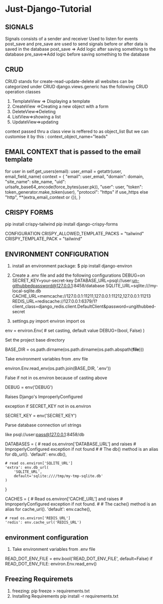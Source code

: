 # Just-Django-Tutorial

## SIGNALS

Signals consists of a sender and receiver
Used to listen for events
post_save and pre_save are used to send signals before or after data is saved in the database
post_save => Add logic after saving something to the database
pre_save=>Add logic before saving something to the database

## CRUD

CRUD stands for create-read-update-delete
all websites can be categorized under  CRUD
django.views.generic has the following  CRUD operation classes

1. TemplateView => Displaying a template
2. CreateView =>Creating a new object with a form
3. DeleteView=>Deleting
4. ListView=>showing a list
5. UpdateView=>updating

context passed thru a class view is reffered to as object_list
But we can customise it by this : context_object_name="leads"

## EMAIL CONTEXT that is passed to the email template

for user in self.get_users(email):
            user_email = getattr(user, email_field_name)
            context = {
                "email": user_email,
                "domain": domain,
                "site_name": site_name,
                "uid": urlsafe_base64_encode(force_bytes(user.pk)),
                "user": user,
                "token": token_generator.make_token(user),
                "protocol": "https" if use_https else "http",
                **(extra_email_context or {}),
            }

## CRISPY FORMS

pip install crispy-tailwind
pip install django-crispy-forms

CONFIGURATION
CRISPY_ALLOWED_TEMPLATE_PACKS = "tailwind"
CRISPY_TEMPLATE_PACK = "tailwind"

## ENVIRONMENT CONFIGURATION

1. install an environment package:
        $  pip install django-environ

2. Create a .env file and add the following configurations
DEBUG=on
SECRET_KEY=your-secret-key
DATABASE_URL=psql://user:un-githubbedpassword@127.0.0.1:8458/database
SQLITE_URL=sqlite:///my-local-sqlite.db
CACHE_URL=memcache://127.0.0.1:11211,127.0.0.1:11212,127.0.0.1:11213
REDIS_URL=rediscache://127.0.0.1:6379/1?client_class=django_redis.client.DefaultClient&password=ungithubbed-secret

3. settings.py
import environ
import os

env = environ.Env(
    # set casting, default value
    DEBUG=(bool, False)
)

Set the project base directory

BASE_DIR = os.path.dirname(os.path.dirname(os.path.abspath(__file__)))

Take environment variables from .env file

environ.Env.read_env(os.path.join(BASE_DIR, '.env'))

False if not in os.environ because of casting above

DEBUG = env('DEBUG')

Raises Django's ImproperlyConfigured

exception if SECRET_KEY not in os.environ

SECRET_KEY = env('SECRET_KEY')

 Parse database connection url strings

like psql://user:pass@127.0.0.1:8458/db

DATABASES = {
    # read os.environ['DATABASE_URL'] and raises
    # ImproperlyConfigured exception if not found
    #
    # The db() method is an alias for db_url().
    'default': env.db(),

    # read os.environ['SQLITE_URL']
    'extra': env.db_url(
        'SQLITE_URL',
        default='sqlite:////tmp/my-tmp-sqlite.db'
    )
}

CACHES = {
    # Read os.environ['CACHE_URL'] and raises
    # ImproperlyConfigured exception if not found.
    #
    # The cache() method is an alias for cache_url().
    'default': env.cache(),

    # read os.environ['REDIS_URL']
    'redis': env.cache_url('REDIS_URL')

## environment configuration

1. Take environment variables from .env file

READ_DOT_ENV_FILE = env.bool('READ_DOT_ENV_FILE', default=False)
if READ_DOT_ENV_FILE:
    environ.Env.read_env()

## Freezing Requiremets

1. freezing:
        pip freeze > requirements.txt
2. Installing Requirements
    pip install -r requirements.txt
